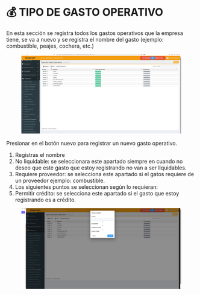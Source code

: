 # 💰 TIPO DE GASTO OPERATIVO

En esta sección se registra todos los gastos operativos que la empresa tiene, se va a nuevo y se registra el nombre del gasto (ejemplo: combustible, peajes, cochera, etc.)

<figure><img src="../../../.gitbook/assets/image (69).png" alt=""><figcaption></figcaption></figure>

Presionar en el botón nuevo  para registrar un nuevo gasto operativo.&#x20;

1. Registras el nombre
2. No liquidable: se seleccionara este apartado siempre en cuando no deseo que este gasto que estoy registrando no van a ser liquidables.
3. Requiere proveedor: se selecciona este apartado si el gatos requiere de un proveedor ejemplo: combustible.
4. Los siguientes puntos se seleccionan según lo requieran:
5. Permitir crédito: se selecciona este apartado si el gasto que estoy registrando es a crédito.

<figure><img src="../../../.gitbook/assets/image (70).png" alt=""><figcaption></figcaption></figure>
